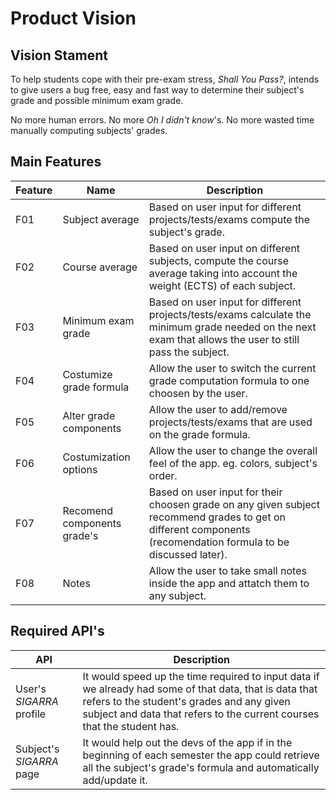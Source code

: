 # Product Vision

## Vision Stament
To help students cope with their pre-exam stress, *Shall You Pass?*, intends to give users a bug free, easy and fast way to determine their subject's grade and possible minimum exam grade.

No more human errors. No more *Oh I didn't know*'s. No more wasted time manually computing subjects' grades. 

## Main Features

| Feature | Name | Description |
| --- | --- | --- |
| F01 | Subject average | Based on user input for different projects/tests/exams compute the subject's grade. |
| F02 | Course average | Based on user input on different subjects, compute the course average taking into account the weight (ECTS) of each subject. |
| F03 | Minimum exam grade | Based on user input for different projects/tests/exams calculate the minimum grade needed on the next exam that allows the user to still pass the subject. |
| F04 | Costumize grade formula | Allow the user to switch the current grade computation formula to one choosen by the user. |
| F05 | Alter grade components | Allow the user to add/remove projects/tests/exams that are used on the grade formula. |
| F06 | Costumization options | Allow the user to change the overall feel of the app. eg. colors, subject's order. |
| F07 | Recomend components grade's | Based on user input for their choosen grade on any given subject recommend grades to get on different components (recomendation formula to be discussed later). |
| F08 | Notes | Allow the user to take small notes inside the app and attatch them to any subject. |

## Required API's

| API | Description |
| --- | --- |
| User's *SIGARRA* profile | It would speed up the time required to input data if we already had some of that data, that is data that refers to the student's grades and any given subject and data that refers to the current courses that the student has. |
| Subject's *SIGARRA* page | It would help out the devs of the app if in the beginning of each semester the app could retrieve all the subject's grade's formula and automatically add/update it. |
